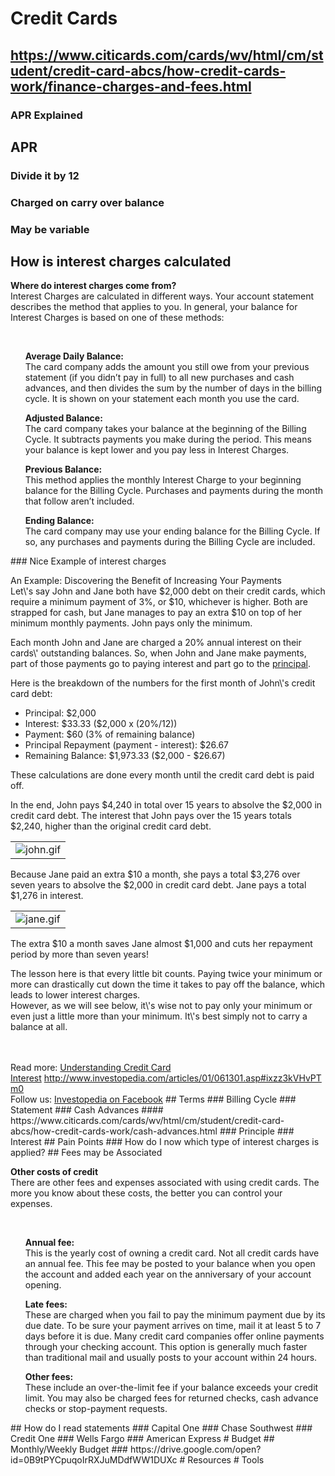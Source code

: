 # Credit Cards
## https://www.citicards.com/cards/wv/html/cm/student/credit-card-abcs/how-credit-cards-work/finance-charges-and-fees.html
### APR Explained
## APR
### Divide it by 12
### Charged on carry over balance
### May be variable
## How is interest charges calculated
<p><strong>Where do interest charges come from?</strong><br>Interest Charges are calculated in different ways. Your account statement describes the method that applies to you. In general, your balance for Interest Charges is based on one of these methods:</p><br><ul><p><strong>Average Daily Balance:</strong>&#xA0;<br>The card company adds the amount you still owe from your previous statement (if you didn&#x2019;t pay in full) to all new purchases and cash advances, and then divides the sum by the number of days in the billing cycle. It is shown on your statement each month you use the card.</p><p><strong>Adjusted Balance:</strong>&#xA0;<br>The card company takes your balance at the beginning of the Billing Cycle. It subtracts payments you make during the period. This means your balance is kept lower and you pay less in Interest Charges.</p><p><strong>Previous Balance:</strong>&#xA0;<br>This method applies the monthly Interest Charge to your beginning balance for the Billing Cycle. Purchases and payments during the month that follow aren&#x2019;t included.</p><p><strong>Ending Balance:</strong>&#xA0;<br>The card company may use your ending balance for the Billing Cycle. If so, any purchases and payments during the Billing Cycle are included.</p></ul>
### Nice Example of interest charges
<p>An Example: Discovering the Benefit of Increasing Your Payments<br>Let\&apos;s say John and Jane both have $2,000 debt on their credit cards, which require a minimum payment of 3%, or $10, whichever is higher. Both are strapped for cash, but Jane manages to pay an extra $10 on top of her minimum monthly payments. John pays only the minimum.</p><p>Each month John and Jane are charged a 20% annual interest on their cards\&apos; outstanding balances. So, when John and Jane make payments, part of those payments go to paying interest and part go to the&#xA0;<a href="http://www.investopedia.com/terms/p/principal.asp" target="_blank">principal</a>.</p><p>Here is the breakdown of the numbers for the first month of John\&apos;s credit card debt:</p><ul><li>Principal: $2,000</li><li>Interest: $33.33 ($2,000 x (20%/12))</li><li>Payment: $60 (3% of remaining balance)</li><li>Principal Repayment (payment - interest<span>): $26.67</span></li><li>Remaining Balance: $1,973.33 ($2,000 - $26.67)</li></ul><p>These calculations are done every month until the credit card debt is paid off.</p><p>In the end, John pays $4,240 in total over 15 years to absolve the $2,000 in credit card debt. The interest that John pays over the 15 years totals $2,240, higher than the original credit card debt.</p><table align="center" border="0" cellpadding="0" cellspacing="0"><tbody><tr><td><img alt="john.gif" src="http://i.investopedia.com/inv/articles/site/john.gif"></td></tr></tbody></table><p>Because Jane paid an extra $10 a month, she pays a total $3,276 over seven years to absolve the $2,000 in credit card debt. Jane pays a total $1,276 in interest.</p><table align="center" border="0" cellpadding="0" cellspacing="0"><tbody><tr><td><img alt="jane.gif" src="http://i.investopedia.com/inv/articles/site/jane.gif"></td></tr></tbody></table><p>The extra $10 a month saves Jane almost $1,000 and cuts her repayment period by more than seven years!</p><p>The lesson here is that every little bit counts. Paying twice your minimum or more can drastically cut down the time it takes to pay off the balance, which leads to lower interest charges.<br>However, as we will see below, it\&apos;s wise not to pay only your minimum or even just a little more than your minimum. It\&apos;s best simply not to carry a balance at all.</p><span><br><br>Read more:&#xA0;<a href="http://www.investopedia.com/articles/01/061301.asp#ixzz3kVHvPTm0" target="_blank">Understanding Credit Card Interest</a>&#xA0;<a href="http://www.investopedia.com/articles/01/061301.asp#ixzz3kVHvPTm0" target="_blank">http://www.investopedia.com/articles/01/061301.asp#ixzz3kVHvPTm0</a>&#xA0;<br>Follow us:&#xA0;<a href="http://ec.tynt.com/b/rf?id=arwjQmCEqr4l6Cadbi-bnq&amp;u=Investopedia" target="_blank">Investopedia on Facebook</a></span>
## Terms
### Billing Cycle
### Statement
### Cash Advances
#### https://www.citicards.com/cards/wv/html/cm/student/credit-card-abcs/how-credit-cards-work/cash-advances.html
### Principle
### Interest
## Pain Points
### How do I now which type of interest charges is applied?
## Fees may be Associated
<p><strong>Other costs of credit</strong><br>There are other fees and expenses associated with using credit cards. The more you know about these costs, the better you can control your expenses.</p><br><ul><p><strong>Annual fee:</strong>&#xA0;<br>This is the yearly cost of owning a credit card. Not all credit cards have an annual fee. This fee may be posted to your balance when you open the account and added each year on the anniversary of your account opening.</p><p><strong>Late fees:&#xA0;</strong><br>These are charged when you fail to pay the&#xA0;minimum payment due by its due date. To be sure your payment arrives on time, mail it at least 5 to 7 days before it is due. Many credit card companies offer online payments through your checking account. This option is generally much faster than traditional mail and usually posts to your account within 24 hours.</p><p><strong>Other fees:&#xA0;</strong><br>These include an over-the-limit fee if your balance exceeds your credit limit. You may also be charged fees for returned checks, cash advance checks or stop-payment requests.</p></ul>
## How do I read statements
### Capital One
### Chase Southwest
### Credit One
### Wells Fargo
### American Express
# Budget
## Monthly/Weekly Budget
### https://drive.google.com/open?id=0B9tPYCpuqoIrRXJuMDdfWW1DUXc
# Resources
# Tools
